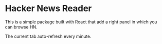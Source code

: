 # Hacker News Reader

This is a simple package built with React that add a right panel in which you can browse HN.

The current tab auto-refresh every minute.
